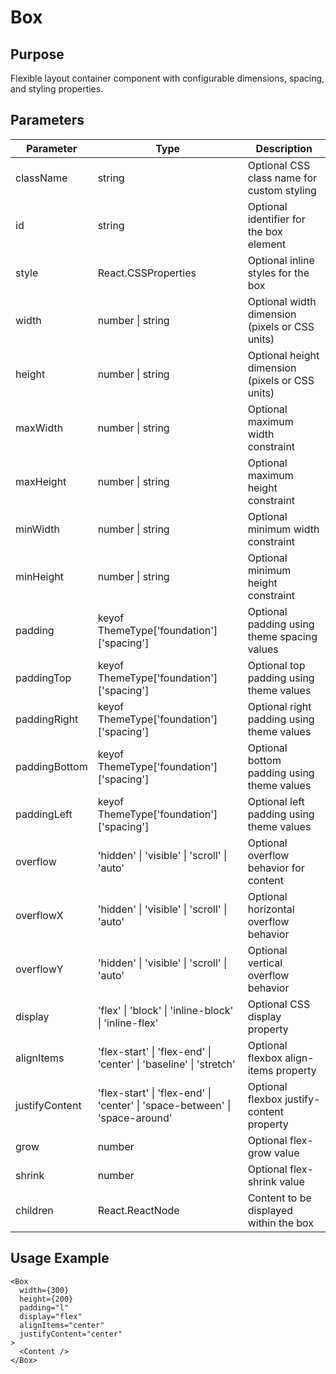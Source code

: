 # Box

## Purpose
Flexible layout container component with configurable dimensions, spacing, and styling properties.

## Parameters

| Parameter | Type | Description |
|-----------|------|-------------|
| className | string | Optional CSS class name for custom styling |
| id | string | Optional identifier for the box element |
| style | React.CSSProperties | Optional inline styles for the box |
| width | number \| string | Optional width dimension (pixels or CSS units) |
| height | number \| string | Optional height dimension (pixels or CSS units) |
| maxWidth | number \| string | Optional maximum width constraint |
| maxHeight | number \| string | Optional maximum height constraint |
| minWidth | number \| string | Optional minimum width constraint |
| minHeight | number \| string | Optional minimum height constraint |
| padding | keyof ThemeType['foundation']['spacing'] | Optional padding using theme spacing values |
| paddingTop | keyof ThemeType['foundation']['spacing'] | Optional top padding using theme values |
| paddingRight | keyof ThemeType['foundation']['spacing'] | Optional right padding using theme values |
| paddingBottom | keyof ThemeType['foundation']['spacing'] | Optional bottom padding using theme values |
| paddingLeft | keyof ThemeType['foundation']['spacing'] | Optional left padding using theme values |
| overflow | 'hidden' \| 'visible' \| 'scroll' \| 'auto' | Optional overflow behavior for content |
| overflowX | 'hidden' \| 'visible' \| 'scroll' \| 'auto' | Optional horizontal overflow behavior |
| overflowY | 'hidden' \| 'visible' \| 'scroll' \| 'auto' | Optional vertical overflow behavior |
| display | 'flex' \| 'block' \| 'inline-block' \| 'inline-flex' | Optional CSS display property |
| alignItems | 'flex-start' \| 'flex-end' \| 'center' \| 'baseline' \| 'stretch' | Optional flexbox align-items property |
| justifyContent | 'flex-start' \| 'flex-end' \| 'center' \| 'space-between' \| 'space-around' | Optional flexbox justify-content property |
| grow | number | Optional flex-grow value |
| shrink | number | Optional flex-shrink value |
| children | React.ReactNode | Content to be displayed within the box |

## Usage Example
```tsx
<Box 
  width={300}
  height={200}
  padding="l"
  display="flex"
  alignItems="center"
  justifyContent="center"
>
  <Content />
</Box>
```